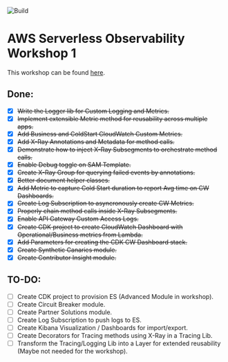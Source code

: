 ![Build](https://github.com/aws-samples/serverless-observability-workshop/workflows/Build/badge.svg)

# AWS Serverless Observability Workshop 1

This workshop can be found [here](http://observability.serverlessworkshops.io/).

## Done:

- [x] ~~Write the Logger lib for Custom Logging and Metrics.~~
- [x] ~~Implement extensible Metric method for reusability across multiple apps.~~
- [x] ~~Add Business and ColdStart CloudWatch Custom Metrics.~~
- [x] ~~Add X-Ray Annotations and Metadata for method calls.~~
- [x] ~~Demonstrate how to inject X-Ray Subsegments to orchestrate method calls.~~
- [x] ~~Enable Debug toggle on SAM Template.~~
- [x] ~~Create X-Ray Group for querying failed events by annotations.~~
- [x] ~~Better document helper classes.~~
- [X] ~~Add Metric to capture Cold Start duration to report Avg time on CW Dashboards.~~
- [X] ~~Create Log Subscription to asyncronously create CW Metrics.~~
- [X] ~~Properly chain method calls inside X-Ray Subsegments.~~
- [X] ~~Enable API Gateway Custom Access Logs.~~
- [X] ~~Create CDK project to create CloudWatch Dashboard with Operational/Business metrics from Lambda.~~
- [X] ~~Add Parameters for creating the CDK CW Dashboard stack.~~
- [X] ~~Create Synthetic Canaries module.~~
- [X] ~~Create Contributor Insight module.~~

## TO-DO:

- [ ] Create CDK project to provision ES (Advanced Module in workshop).
- [ ] Create Circuit Breaker module.
- [ ] Create Partner Solutions module.
- [ ] Create Log Subscription to push logs to ES.
- [ ] Create Kibana Visualization / Dashboards for import/export.
- [ ] Create Decorators for Tracing methods using X-Ray in a Tracing Lib.
- [ ] Transform the Tracing/Logging Lib into a Layer for extended reusability (Maybe not needed for the workshop).
